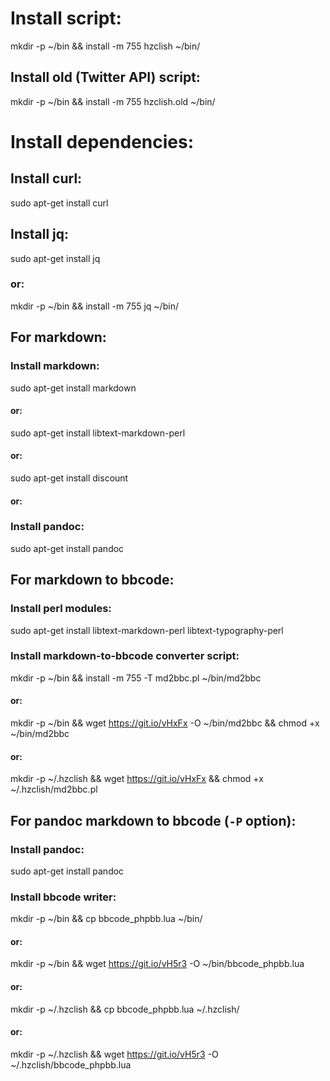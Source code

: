# Install script:
mkdir -p ~/bin && install -m 755 hzclish ~/bin/

## Install old (Twitter API) script:
mkdir -p ~/bin && install -m 755 hzclish.old ~/bin/

# Install dependencies:

## Install curl:
sudo apt-get install curl 

## Install jq:
sudo apt-get install jq

### or:
mkdir -p ~/bin && install -m 755 jq ~/bin/


## For markdown:

### Install markdown:

sudo apt-get install markdown

#### or:
sudo apt-get install libtext-markdown-perl

#### or:
sudo apt-get install discount

#### or:

###  Install pandoc:

sudo apt-get install pandoc


## For markdown to bbcode:

### Install perl modules:
sudo apt-get install libtext-markdown-perl libtext-typography-perl

### Install markdown-to-bbcode converter script:
mkdir -p ~/bin && install -m 755 -T md2bbc.pl ~/bin/md2bbc

#### or:
mkdir -p ~/bin && wget https://git.io/vHxFx -O ~/bin/md2bbc && chmod +x ~/bin/md2bbc

#### or:
mkdir -p ~/.hzclish && wget https://git.io/vHxFx && chmod +x ~/.hzclish/md2bbc.pl


## For pandoc markdown to bbcode (`-P` option):

### Install pandoc:
sudo apt-get install pandoc

### Install bbcode writer:
mkdir -p ~/bin && cp bbcode_phpbb.lua ~/bin/

#### or:
mkdir -p ~/bin && wget https://git.io/vH5r3 -O ~/bin/bbcode_phpbb.lua

#### or:
mkdir -p ~/.hzclish && cp bbcode_phpbb.lua ~/.hzclish/

#### or:
mkdir -p ~/.hzclish && wget https://git.io/vH5r3 -O ~/.hzclish/bbcode_phpbb.lua
